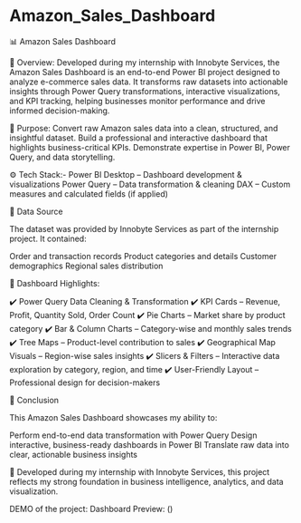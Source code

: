 # Amazon_Sales_Dashboard
📊 Amazon Sales Dashboard

📌 Overview:
Developed during my internship with Innobyte Services, the Amazon Sales Dashboard is an end-to-end Power BI project designed to analyze e-commerce sales data. It transforms raw datasets into actionable insights through Power Query transformations, interactive visualizations, and KPI tracking, helping businesses monitor performance and drive informed decision-making.

🎯 Purpose:
Convert raw Amazon sales data into a clean, structured, and insightful dataset.
Build a professional and interactive dashboard that highlights business-critical KPIs.
Demonstrate expertise in Power BI, Power Query, and data storytelling.

⚙️ Tech Stack:- 
Power BI Desktop – Dashboard development & visualizations
Power Query – Data transformation & cleaning
DAX – Custom measures and calculated fields (if applied)

📂 Data Source

The dataset was provided by Innobyte Services as part of the internship project.
It contained:

Order and transaction records
Product categories and details
Customer demographics
Regional sales distribution

🌟 Dashboard Highlights:

✔️ Power Query Data Cleaning & Transformation
✔️ KPI Cards – Revenue, Profit, Quantity Sold, Order Count
✔️ Pie Charts – Market share by product category
✔️ Bar & Column Charts – Category-wise and monthly sales trends
✔️ Tree Maps – Product-level contribution to sales
✔️ Geographical Map Visuals – Region-wise sales insights
✔️ Slicers & Filters – Interactive data exploration by category, region, and time
✔️ User-Friendly Layout – Professional design for decision-makers

🏁 Conclusion

This Amazon Sales Dashboard showcases my ability to:

Perform end-to-end data transformation with Power Query
Design interactive, business-ready dashboards in Power BI
Translate raw data into clear, actionable business insights

📌 Developed during my internship with Innobyte Services, this project reflects my strong foundation in business intelligence, analytics, and data visualization.

DEMO of the project:
Dashboard Preview: ()
